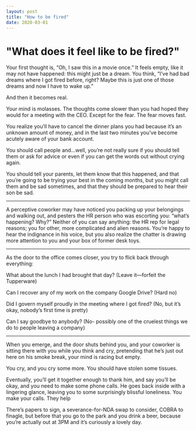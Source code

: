 ```yaml
---
layout: post
title: "How to be fired"
date: 2020-03-01
---
```


# "What does it feel like to be fired?"

Your first thought is, “Oh, I saw this in a movie once.” It feels empty, like it may not have happened: this might just be a dream. You think, “I’ve had bad dreams where I got fired before, right? Maybe this is just one of those dreams and now I have to wake up.”

And then it becomes real. 


Your mind is molasses. The thoughts come slower than you had hoped they would for a meeting with the CEO. Except for the fear. The fear moves fast. 

You realize you’ll have to cancel the dinner plans you had because it’s an unknown amount of money, and in the last two minutes you’ve become acutely aware of your bank account. 

You should call people and…well, you’re not really sure if you should tell them or ask for advice or even if you can get the words out without crying again. 

You should tell your parents, let them know that this happened, and that you’re going to be trying your best in the coming months, but you might call them and be sad sometimes, and that they should be prepared to hear their son be sad.  

---


A perceptive coworker may have noticed you packing up your belongings and walking out, and pesters the HR person who was escorting you: “what’s happening? Why?” Neither of you can say anything: the HR rep for legal reasons; you for other, more complicated and alien reasons. You’re happy to hear the indignance in his voice, but you also realize the chatter is drawing more attention to you and your box of former desk toys.

---

As the door to the office comes closer, you try to flick back through everything: 

What about the lunch I had brought that day? (Leave it—forfeit the Tupperware) 

Can I recover any of my work on the company Google Drive? (Hard no) 

Did I govern myself proudly in the meeting where I got fired? (No, but it’s okay, nobody’s first time is pretty) 

Can I say goodbye to anybody? (No- possibly one of the cruelest things we do to people leaving a company)

---

When you emerge, and the door shuts behind you, and your coworker is sitting there with you while you think and cry, pretending that he’s just out here on his smoke break, your mind is racing but empty. 

You cry, and you cry some more. You should have stolen some tissues. 

Eventually, you’ll get it together enough to thank him, and say you’ll be okay, and you need to make some phone calls. He goes back inside with a lingering glance, leaving you to some surprisingly blissful loneliness. You make your calls. They help

There’s papers to sign, a severance-for-NDA swap to consider, COBRA to finagle, but before that you go to the park and you drink a beer, because you’re actually out at 3PM and it’s curiously a lovely day. 


